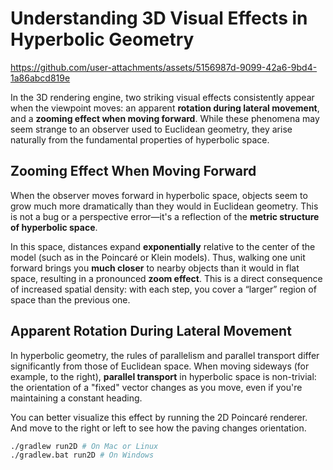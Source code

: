 # Understanding 3D Visual Effects in Hyperbolic Geometry

https://github.com/user-attachments/assets/5156987d-9099-42a6-9bd4-1a86abcd819e

In the 3D rendering engine, two striking visual effects consistently appear when the viewpoint moves: an apparent **rotation during lateral movement**, and a **zooming effect when moving forward**. While these phenomena may seem strange to an observer used to Euclidean geometry, they arise naturally from the fundamental properties of hyperbolic space.

## Zooming Effect When Moving Forward

When the observer moves forward in hyperbolic space, objects seem to grow much more dramatically than they would in Euclidean geometry. This is not a bug or a perspective error—it's a reflection of the **metric structure of hyperbolic space**.

In this space, distances expand **exponentially** relative to the center of the model (such as in the Poincaré or Klein models). Thus, walking one unit forward brings you **much closer** to nearby objects than it would in flat space, resulting in a pronounced **zoom effect**. This is a direct consequence of increased spatial density: with each step, you cover a “larger” region of space than the previous one.

## Apparent Rotation During Lateral Movement

In hyperbolic geometry, the rules of parallelism and parallel transport differ significantly from those of Euclidean space. When moving sideways (for example, to the right), **parallel transport** in hyperbolic space is non-trivial: the orientation of a "fixed" vector changes as you move, even if you're maintaining a constant heading.

You can better visualize this effect by running the 2D Poincaré renderer. And move to the right or left to see how the paving changes orientation.

```bash
./gradlew run2D # On Mac or Linux
./gradlew.bat run2D # On Windows
```
